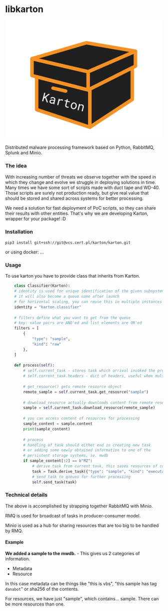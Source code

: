 # libkarton

![LOGO](/logo/logo.png)

Distributed malware processing framework based on Python, RabbitMQ, Splunk and Minio.

### The idea
With increasing number of threats we observe together with the speed in which they change and evolve we struggle in deploying solutions in time.
Many times we have some sort of scripts made with duct tape and WD-40. Those scripts are surely not production ready, but give real value that should be stored and shared across systems for better processing.

We need a solution for fast deployment of PoC scripts, so they can share their results with other entities.
That's why we are developing Karton, wrapper for your package! :D
### Installation
```
pip3 install git+ssh://git@vcs.cert.pl/karton/karton.git
```

or using docker: ...

### Usage
To use karton you have to provide class that inherits from Karton.


```python
    class Classifier(Karton):
    # identity is used for unique identification of the given subsystem
    # it will also become a queue name after launch
    # for horizontal scaling, you can reuse this in multiple instances
    identity = "karton.classifier"
    
    # filters define what you want to get from the queue
    # key: value pairs are AND'ed and list elements are OR'ed
    filters = [
        {
            "type": "sample",
            "kind": "raw"
        },
    ]

    def process(self):
        # self.current_task - stores task which arrival invoked the process() function
        # self.current_task.headers - dict of headers, useful when multiple filters are used
        
        # get_resource() gets remote resource object
        remote_sample = self.current_task.get_resource("sample")
        
        # download_resource actually downloads content from remote resource
        sample = self.current_task.download_resource(remote_sample)
        
        # you can access content of resources for processing
        sample_content = sample.content
        print(sample_content)
        
        # process
        # handling of task should either end in creating new task
        # or adding some newly obtained information to one of the 
        # persistent storage systems, ie. mwdb
        if sample_content[:2] == b"MZ":
            # derive task from current task, this saves resources of current_task
            task = Task.derive_task({"type": "sample", "kind": "executable"}, self.current_task)
            # send task to queues for further processing
            self.send_task(task)
```

### Technical details
The above is accomplished by strapping together RabbitMQ with Minio.

RMQ is used for broadcast of tasks in producer-consumer model.

Minio is used as a hub for sharing resources that are too big to be handled by RMQ.

#### Example

**We added a sample to the mwdb.** - This gives us 2 categories of information.

- Metadata
- Resource

In this case metadata can be things like "this is vbs", "this sample has tag `danabot`" or sha256 of the contents.

For resources, we have just "sample", which contains... sample. There can be more resources than one.
